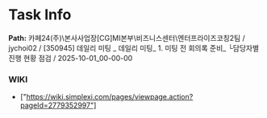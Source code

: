 # Task Info

**Path:** 카페24(주)\본사사업장\[CG]MI본부\비즈니스센터\엔터프라이즈코칭2팀 / jychoi02 / [350945] 데일리 미팅 _ 데일리 미팅_ 1. 미팅 전 회의록 준비_ └담당자별 진행 현황 점검 / 2025-10-01_00-00-00

### WIKI
- ["https://wiki.simplexi.com/pages/viewpage.action?pageId=2779352997"]

